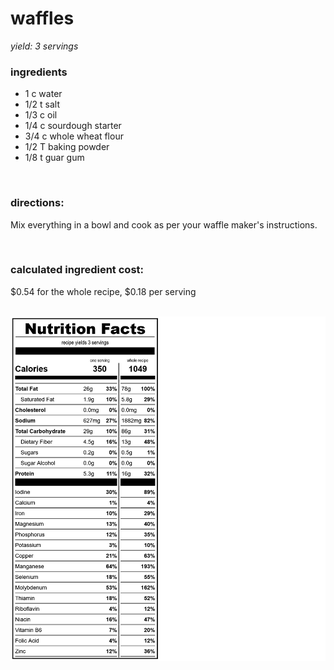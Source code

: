 # waffles
*yield: 3 servings*

### ingredients
- 1 c water
- 1/2 t salt
- 1/3 c oil
- 1/4 c sourdough starter
- 3/4 c whole wheat flour
- 1/2 T baking powder
- 1/8 t guar gum

<br>

### directions:

Mix everything in a bowl and cook as per your waffle maker's instructions.


<br>

### calculated ingredient cost:

$0.54 for the whole recipe, $0.18 per serving

<br>

<img src="../../source/nutrition/nutrition_label/images/waffles.png" alt="waffles nutrition facts" width="900" />